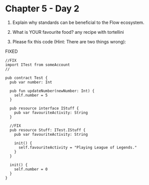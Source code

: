 # Chapter 5 - Day 2

1. Explain why standards can be beneficial to the Flow ecosystem.


2. What is YOUR favourite food?
any recipe with tortellini

4. Please fix this code (Hint: There are two things wrong):

FIXED
```
//FIX
import ITest from someAccount
//

pub contract Test {
  pub var number: Int
  
  pub fun updateNumber(newNumber: Int) {
    self.number = 5
  }

  pub resource interface IStuff {
    pub var favouriteActivity: String
  }

  //FIX
  pub resource Stuff: ITest.IStuff {
    pub var favouriteActivity: String

    init() {
      self.favouriteActivity = "Playing League of Legends."
    }
  }

  init() {
    self.number = 0
  }
}
```
